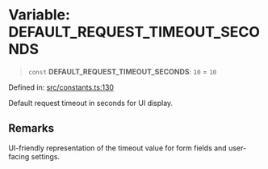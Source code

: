 # Variable: DEFAULT\_REQUEST\_TIMEOUT\_SECONDS

> `const` **DEFAULT\_REQUEST\_TIMEOUT\_SECONDS**: `10` = `10`

Defined in: [src/constants.ts:130](https://github.com/Nick2bad4u/Uptime-Watcher/blob/8a1973382d5fe14c52996ecda381894eb7ecd4a6/src/constants.ts#L130)

Default request timeout in seconds for UI display.

## Remarks

UI-friendly representation of the timeout value for form fields
and user-facing settings.
